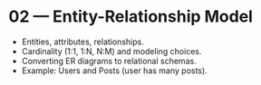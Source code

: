 # 02 — Entity-Relationship Model

- Entities, attributes, relationships.
- Cardinality (1:1, 1:N, N:M) and modeling choices.
- Converting ER diagrams to relational schemas.
- Example: Users and Posts (user has many posts).
